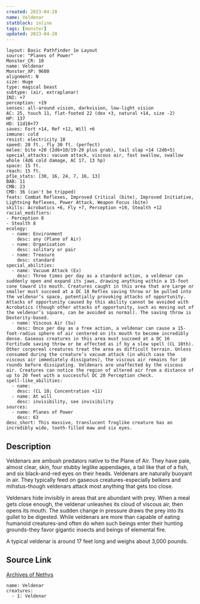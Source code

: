 ```yaml
---
created: 2023-04-28
name: Veldenar
statblock: inline
tags: [monster]
updated: 2023-04-28
---
```

```statblock
layout: Basic Pathfinder 1e Layout
source: "Planes of Power"
Monster_CR: 10
name: Veldenar
Monster_XP: 9600
alignment: N
size: Huge
type: magical beast
subtype: (air, extraplanar)
INI: +7
perception: +19
senses: all-around vision, darkvision, low-light vision
AC: 25, touch 11, flat-footed 22 (dex +3, natural +14, size -2)
HP: 137
HD: 11d10+77
saves: Fort +14, Ref +12, Will +6
immune: cold
resist: electricity 10
speed: 20 ft., fly 30 ft. (perfect)
melee: bite +20 (2d6+10/19-20 plus grab), tail slap +14 (2d6+5)
special_attacks: vacuum attack, viscous air, fast swallow, swallow whole (4d6 cold damage, AC 17, 13 hp)
space: 15 ft.
reach: 15 ft.
pf1e_stats: [30, 16, 24, 7, 16, 13]
BAB: 11
CMB: 23
CMD: 36 (can't be tripped)
feats: Combat Reflexes, Improved Critical (bite), Improved Initiative, Lightning Reflexes, Power Attack, Weapon Focus (bite)
skills: Acrobatics +6, Fly +7, Perception +19, Stealth +12
racial_modifiers:
- Perception 8
- Stealth 8
ecology:
  - name: Environment
    desc: any (Plane of Air)
  - name: Organisation
    desc: solitary or pair
  - name: Treasure
    desc: standard
special_abilities:
  - name: Vacuum Attack (Ex)
    desc: Three times per day as a standard action, a veldenar can suddenly open and expand its jaws, drawing anything within a 15-foot cone toward its mouth. Creatures caught in this area that are Large or smaller must succeed at a DC 18 Reflex saving throw or be pulled into the veldenar’s space, potentially provoking attacks of opportunity. Attacks of opportunity caused by this ability cannot be avoided with Acrobatics (though other attacks of opportunity, such as moving out of the veldenar’s square, can be avoided as normal). The saving throw is Dexterity-based.
  - name: Viscous Air (Su)
    desc: Once per day as a free action, a veldenar can cause a 15-foot-radius sphere of air centered on its mouth to become incredibly dense. Gaseous creatures in this area must succeed at a DC 16 Fortitude saving throw or be affected as if by a slow spell (CL 10th). Other corporeal creatures treat the area as difficult terrain. Unless consumed during the creature’s vacuum attack (in which case the viscous air immediately dissipates), the viscous air remains for 10 rounds before dissipating. Veldenars are unaffected by the viscous air. Creatures can notice the region of altered air from a distance of up to 20 feet with a successful DC 20 Perception check.
spell-like_abilities:
  - name:
    desc: (CL 10; Concentration +11)
  - name: At will
    desc: invisibility, see invisibility
sources:
  - name: Planes of Power
    desc: 63
desc_short: This massive, translucent froglike creature has an incredibly wide, tooth-filled maw and six eyes.
```
## Description
Veldenars are ambush predators native to the Plane of Air. They have pale, almost clear, skin, four stubby leglike appendages, a tail like that of a fish, and six black-and-red eyes on their heads. Veldenars are naturally buoyant in air. They typically feed on gaseous creatures-especially belkers and mihstus-though veldenars attack most anything that gets too close.

 Veldenars hide invisibly in areas that are abundant with prey. When a meal gets close enough, the veldenar unleashes its cloud of viscous air, then opens its mouth. The sudden change in pressure draws the prey into its gullet to be digested. While veldenars are more than capable of eating humanoid creatures-and often do when such beings enter their hunting grounds-they favor gigantic insects and beings of elemental fire.

 A typical veldenar is around 17 feet long and weighs about 3,000 pounds.
## Source Link
[Archives of Nethys](https://aonprd.com/MonsterDisplay.aspx?ItemName=Veldenar)
```encounter-table
name: Veldenar
creatures:
  - 1: Veldenar
```
